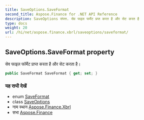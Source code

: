 ```yaml
---
title: SaveOptions.SaveFormat
second_title: Aspose.Finance for .NET API Reference
description: SaveOptions संपत्त. सेव फइल फर्मेट प्रप्त करत है और सेट करत है
type: docs
weight: 20
url: /hi/net/aspose.finance.xbrl/saveoptions/saveformat/
---
```

## SaveOptions.SaveFormat property

सेव फाइल फॉर्मेट प्राप्त करता है और सेट करता है।

```csharp
public SaveFormat SaveFormat { get; set; }
```

### यह सभी देखें

* enum [SaveFormat](../../saveformat/)
* class [SaveOptions](../)
* नाम स्थान [Aspose.Finance.Xbrl](../../saveoptions/)
* सभा [Aspose.Finance](../../../)


